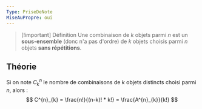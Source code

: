 ```yaml
---
Type: PriseDeNote
MiseAuPropre: oui
---
```


>[!important] Définition
>Une combinaison de $k$ objets parmi $n$ est un **sous-ensemble** (donc n'a pas d'ordre) de $k$ objets choisis parmi $n$ objets **sans répétitions**.

## Théorie
Si on note $C^{n}_{k}$ le nombre de combinaisons de $k$ objets distincts choisi parmi $n$, alors :
$$
C^{n}_{k} = \frac{n!}{(n-k)! * k!} = \frac{A^{n}_{k}}{k!}
$$